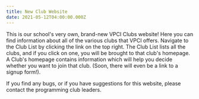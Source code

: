 ```yaml
---
title: New Club Website
date: 2021-05-12T04:00:00.000Z
---
```

This is our school's very own, brand-new VPCI Clubs website! Here you can find information about all of the various clubs that VPCI offers. Navigate to the Club List by clicking the link on the top right. The Club List lists all the clubs, and if you click on one, you will be brought to that club's homepage. A Club's homepage contains information which will help you decide whether you want to join that club. (Soon, there will even be a link to a signup form!).

If you find any bugs, or if you have suggestions for this website, please contact the programming club leaders.
